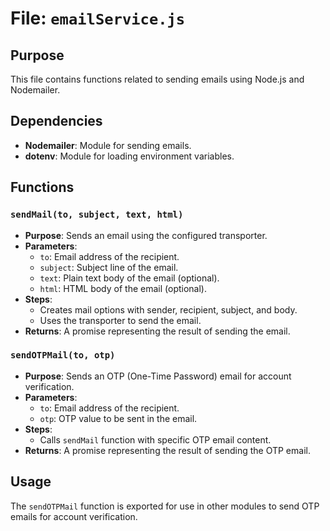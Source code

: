 # File: `emailService.js`

## Purpose
This file contains functions related to sending emails using Node.js and Nodemailer.

## Dependencies
- **Nodemailer**: Module for sending emails.
- **dotenv**: Module for loading environment variables.

## Functions

### `sendMail(to, subject, text, html)`
- **Purpose**: Sends an email using the configured transporter.
- **Parameters**:
  - `to`: Email address of the recipient.
  - `subject`: Subject line of the email.
  - `text`: Plain text body of the email (optional).
  - `html`: HTML body of the email (optional).
- **Steps**:
  - Creates mail options with sender, recipient, subject, and body.
  - Uses the transporter to send the email.
- **Returns**: A promise representing the result of sending the email.

### `sendOTPMail(to, otp)`
- **Purpose**: Sends an OTP (One-Time Password) email for account verification.
- **Parameters**:
  - `to`: Email address of the recipient.
  - `otp`: OTP value to be sent in the email.
- **Steps**:
  - Calls `sendMail` function with specific OTP email content.
- **Returns**: A promise representing the result of sending the OTP email.

## Usage
The `sendOTPMail` function is exported for use in other modules to send OTP emails for account verification.
